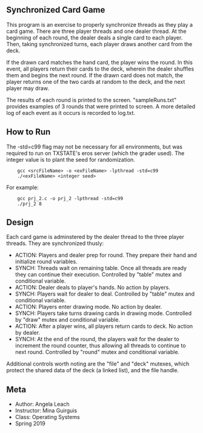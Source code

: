 ## Synchronized Card Game
This program is an exercise to properly synchronize threads as they play a card game.  There are three player threads and one dealer thread.  At the beginning of each round, the dealer deals a single card to each player.  Then, taking synchronized turns, each player draws another card from the deck.  

If the drawn card matches the hand card, the player wins the round.  In this event, all players return their cards to the deck, wherein the dealer shuffles them and begins the next round.  If the drawn card does not match, the player returns one of the two cards at random to the deck, and the next player may draw.

The results of each round is printed to the screen.  "sampleRuns.txt" provides examples of 3 rounds that were printed to screen.  A more detailed log of each event as it occurs is recorded to log.txt.  

## How to Run
The -std=c99 flag may not be necessary for all environments, but was required to run on TXSTATE's eros server (which the grader used).  The integer value is to plant the seed for randomization.

		gcc <srcFileName> -o <exFileName> -lpthread -std=c99
		./<exFileName> <integer seed>
		
For example:

		gcc prj_2.c -o prj_2 -lpthread -std=c99
		./prj_2 8

## Design
Each card game is adminstered by the dealer thread to the three player threads.  They are synchronized thusly:
- ACTION: Players and dealer prep for round.  They prepare their hand and initialize round variables.  
- SYNCH: Threads wait on remaining table. Once all threads are ready they can continue their execution.  Controlled by "table" mutex and conditional variable.
- ACTION: Dealer deals to player's hands.  No action by players.
- SYNCH: Players wait for dealer to deal. Controlled by "table" mutex and conditional variable.
- ACTION: Players enter drawing mode. No action by dealer.
- SYNCH:  Players take turns drawing cards in drawing mode.  Controlled by "draw" mutex and conditional variable.
- ACTION: After a player wins, all players return cards to deck. No action by dealer.
- SYNCH: At the end of the round, the players wait for the dealer to increment the round counter, thus allowing all threads to continue to next round.  Controlled by "round" mutex and conditional variable.

Additional controls worth noting are the "file" and "deck" mutexes, which protect the shared data of the deck (a linked list), and the file handle.

## Meta

- Author: Angela Leach
- Instructor: Mina Guirguis
- Class: Operating Systems
- Spring 2019 
